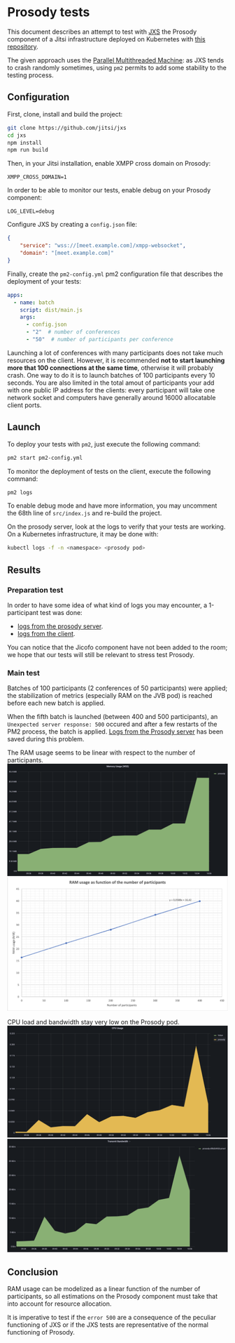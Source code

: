 # Prosody tests

This document describes an attempt to test with [JXS](https://github.com/jitsi/jxs) the Prosody component of a Jitsi infrastructure deployed on Kubernetes with [this repository](https://github.com/openfun/jitsi-k8s).

The given approach uses the [Parallel Multithreaded Machine](https://doc.pm2.io): as JXS tends to crash randomly sometimes, using `pm2` permits to add some stability to the testing process.

## Configuration

First, clone, install and build the project:
```bash
git clone https://github.com/jitsi/jxs
cd jxs
npm install
npm run build
```

Then, in your Jitsi installation, enable XMPP cross domain on Prosody:
```
XMPP_CROSS_DOMAIN=1
```

In order to be able to monitor our tests, enable debug on your Prosody component:
```
LOG_LEVEL=debug
```

Configure JXS by creating a `config.json` file:
```json
{
    "service": "wss://[meet.example.com]/xmpp-websocket",
    "domain": "[meet.example.com]"
}
```

Finally, create the `pm2-config.yml` pm2 configuration file that describes the deployment of your tests:
```yaml
apps:
  - name: batch
    script: dist/main.js
    args:
      - config.json
      - "2"  # number of conferences
      - "50"  # number of participants per conference
```
Launching a lot of conferences with many participants does not take much resources on the client. However, it is recommended **not to start launching more that 100 connections at the same time**, otherwise it will probably crash. One way to do it is to launch batches of 100 participants every 10 seconds.
You are also limited in the total amout of participants your add with one public IP address for the clients: every participant will take one network socket and computers have generally around 16000 allocatable client ports.

## Launch

To deploy your tests with `pm2`, just execute the following command:
```bash
pm2 start pm2-config.yml
```

To monitor the deployment of tests on the client, execute the following command:
```bash
pm2 logs
```
To enable debug mode and have more information, you may uncomment the 68th line of `src/index.js` and re-build the project.

On the prosody server, look at the logs to verify that your tests are working. On a Kubernetes infrastructure, it may be done with:
```bash
kubectl logs -f -n <namespace> <prosody pod>
```

## Results

### Preparation test

In order to have some idea of what kind of logs you may encounter, a 1-participant test was done:
* [logs from the prosody server](./log_server.txt).
* [logs from the client](./log_client.txt).

You can notice that the Jicofo component have not been added to the room; we hope that our tests will still be relevant to stress test Prosody.

### Main test

Batches of 100 participants (2 conferences of 50 participants) were applied; the stabilization of metrics (especially RAM on the JVB pod) is reached before each new batch is applied.

When the fifth batch is launched (between 400 and 500 participants), an `Unexpected server response: 500` occured and after a few restarts of the PM2 process, the batch is applied. [Logs from the Prosody server](./log_error_limit.txt) has been saved during this problem.

The RAM usage seems to be linear with respect to the number of participants.
![RAM](./RAM.png)
![ram-chart](./ram-chart.png)

CPU load and bandwidth stay very low on the Prosody pod.
![CPU](./CPU.png)
![bandwidth](./bandwidth.png)


## Conclusion

RAM usage can be modelized as a linear function of the number of participants, so all estimations on the Prosody component must take that into account for resource allocation.

It is imperative to test if the `error 500` are a consequence of the peculiar functioning of JXS or if the JXS tests are representative of the normal functioning of Prosody.
